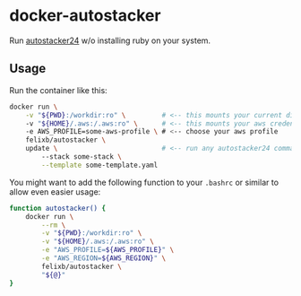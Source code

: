 # docker-autostacker

Run [autostacker24](https://github.com/Scout24/autostacker24) w/o installing ruby on your system.

## Usage

Run the container like this:

```bash
docker run \
    -v "${PWD}:/workdir:ro" \         # <-- this mounts your current directory inside the container's work dir
    -v "${HOME}/.aws:/.aws:ro" \      # <-- this mounts your aws credentials inside the container's home dir
    -e AWS_PROFILE=some-aws-profile \ # <-- choose your aws profile
    felixb/autostacker \
    update \                          # <-- run any autostacker24 command
        --stack some-stack \
        --template some-template.yaml
```

You might want to add the following function to your `.bashrc` or similar to allow even easier usage:

```bash
function autostacker() {
    docker run \
        --rm \
        -v "${PWD}:/workdir:ro" \
        -v "${HOME}/.aws:/.aws:ro" \
        -e "AWS_PROFILE=${AWS_PROFILE}" \
        -e "AWS_REGION=${AWS_REGION}" \
        felixb/autostacker \
        "${@}"
}
```

